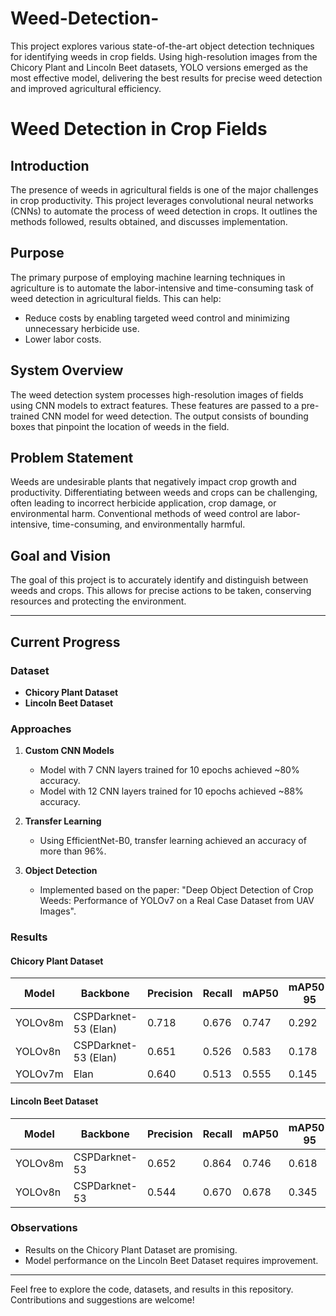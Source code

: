 # Weed-Detection-
This project explores various state-of-the-art object detection techniques for identifying weeds in crop fields. Using high-resolution images from the Chicory Plant and Lincoln Beet datasets, YOLO versions emerged as the most effective model, delivering the best results for precise weed detection and improved agricultural efficiency.

# Weed Detection in Crop Fields

## Introduction
The presence of weeds in agricultural fields is one of the major challenges in crop productivity. This project leverages convolutional neural networks (CNNs) to automate the process of weed detection in crops. It outlines the methods followed, results obtained, and discusses implementation.

## Purpose
The primary purpose of employing machine learning techniques in agriculture is to automate the labor-intensive and time-consuming task of weed detection in agricultural fields. This can help:
- Reduce costs by enabling targeted weed control and minimizing unnecessary herbicide use.
- Lower labor costs.

## System Overview
The weed detection system processes high-resolution images of fields using CNN models to extract features. These features are passed to a pre-trained CNN model for weed detection. The output consists of bounding boxes that pinpoint the location of weeds in the field.

## Problem Statement
Weeds are undesirable plants that negatively impact crop growth and productivity. Differentiating between weeds and crops can be challenging, often leading to incorrect herbicide application, crop damage, or environmental harm. Conventional methods of weed control are labor-intensive, time-consuming, and environmentally harmful.

## Goal and Vision
The goal of this project is to accurately identify and distinguish between weeds and crops. This allows for precise actions to be taken, conserving resources and protecting the environment.

---

## Current Progress

### Dataset
- **Chicory Plant Dataset**
- **Lincoln Beet Dataset**

### Approaches
1. **Custom CNN Models**
   - Model with 7 CNN layers trained for 10 epochs achieved ~80% accuracy.
   - Model with 12 CNN layers trained for 10 epochs achieved ~88% accuracy.

2. **Transfer Learning**
   - Using EfficientNet-B0, transfer learning achieved an accuracy of more than 96%.

3. **Object Detection**
   - Implemented based on the paper: "Deep Object Detection of Crop Weeds: Performance of YOLOv7 on a Real Case Dataset from UAV Images".

### Results
#### Chicory Plant Dataset
| Model     | Backbone            | Precision | Recall | mAP50 | mAP50-95 |
|-----------|---------------------|-----------|--------|-------|----------|
| YOLOv8m   | CSPDarknet-53 (Elan) | 0.718     | 0.676  | 0.747 | 0.292    |
| YOLOv8n   | CSPDarknet-53 (Elan) | 0.651     | 0.526  | 0.583 | 0.178    |
| YOLOv7m   | Elan                | 0.640     | 0.513  | 0.555 | 0.145    |

#### Lincoln Beet Dataset
| Model     | Backbone            | Precision | Recall | mAP50 | mAP50-95 |
|-----------|---------------------|-----------|--------|-------|----------|
| YOLOv8m   | CSPDarknet-53       | 0.652     | 0.864  | 0.746 | 0.618    |
| YOLOv8n   | CSPDarknet-53       | 0.544     | 0.670  | 0.678 | 0.345    |

### Observations
- Results on the Chicory Plant Dataset are promising.
- Model performance on the Lincoln Beet Dataset requires improvement.

---

Feel free to explore the code, datasets, and results in this repository. Contributions and suggestions are welcome!
